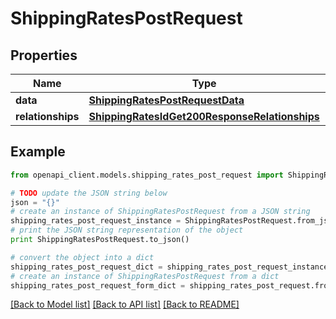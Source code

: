 # ShippingRatesPostRequest


## Properties
Name | Type | Description | Notes
------------ | ------------- | ------------- | -------------
**data** | [**ShippingRatesPostRequestData**](ShippingRatesPostRequestData.md) |  | [optional] 
**relationships** | [**ShippingRatesIdGet200ResponseRelationships**](ShippingRatesIdGet200ResponseRelationships.md) |  | [optional] 

## Example

```python
from openapi_client.models.shipping_rates_post_request import ShippingRatesPostRequest

# TODO update the JSON string below
json = "{}"
# create an instance of ShippingRatesPostRequest from a JSON string
shipping_rates_post_request_instance = ShippingRatesPostRequest.from_json(json)
# print the JSON string representation of the object
print ShippingRatesPostRequest.to_json()

# convert the object into a dict
shipping_rates_post_request_dict = shipping_rates_post_request_instance.to_dict()
# create an instance of ShippingRatesPostRequest from a dict
shipping_rates_post_request_form_dict = shipping_rates_post_request.from_dict(shipping_rates_post_request_dict)
```
[[Back to Model list]](../README.md#documentation-for-models) [[Back to API list]](../README.md#documentation-for-api-endpoints) [[Back to README]](../README.md)


